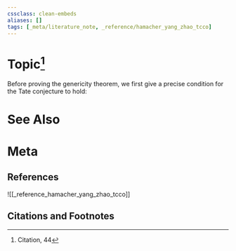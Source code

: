 ```yaml
---
cssclass: clean-embeds
aliases: []
tags: [_meta/literature_note, _reference/hamacher_yang_zhao_tcco]
---
```

# Topic[^1]





 





Before proving the genericity theorem, we first give a precise condition for the Tate conjecture to hold: 


# See Also

# Meta
## References
![[_reference_hamacher_yang_zhao_tcco]]


## Citations and Footnotes
[^1]: Citation, 44